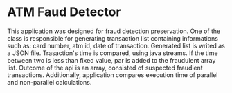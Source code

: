 # ATM Faud Detector

This application was designed for fraud detection preservation. One of the class is responsible for generating transaction list containing informations such as: card number, atm id, date of transaction. Generated list is writed as a JSON file.
Trasaction's time is compared, using java streams. If the time between two is less than fixed value, par is added to the fraudulent array list. Outcome of the api is an array, consisted of suspected fraudlent transactions. Additionally, application compares execution time of parallel and non-parallel calculations.

